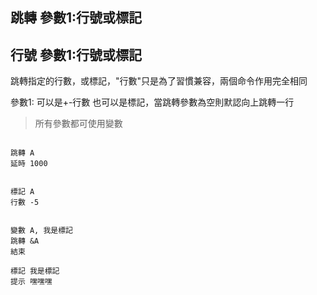 ## 跳轉 參數1:行號或標記
## 行號 參數1:行號或標記
跳轉指定的行數，或標記，"行數"只是為了習慣兼容，兩個命令作用完全相同

參數1: 可以是+-行數 也可以是標記，當跳轉參數為空則默認向上跳轉一行

> 所有參數都可使用變數

```

跳轉 A
延時 1000


標記 A
行數 -5


變數 A, 我是標記
跳轉 &A
結束

標記 我是標記
提示 嘿嘿嘿



```